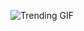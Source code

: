 ![Trending GIF](https://media4.giphy.com/media/v1.Y2lkPThiYjIxNzcydTdmMGtxY2N2c2pudTh5czR0MXl2MXNnb3UyMGx1OHRtNHoxNWR0cCZlcD12MV9naWZzX3NlYXJjaCZjdD1n/bGgsc5mWoryfgKBx1u/giphy.gif)
